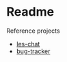 # Readme

Reference projects

- [les-chat](https://github.com/amand33p/les-chat)
- [bug-tracker](https://github.com/amand33p/bug-tracker)

